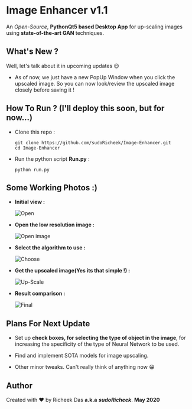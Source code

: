 # Image Enhancer v1.1

An *Open-Source*, **PythonQt5 based Desktop App** for up-scaling images using **state-of-the-art GAN** techniques.

## What's New ?

Well, let's talk about it in upcoming updates :wink:

* As of now, we just have a new PopUp Window when you click the upscaled image. So you can now look/review the upscaled image closely before saving it !

## How To Run ? (I'll deploy this soon, but for now...)

* Clone this repo :
  ```
  git clone https://github.com/sudoRicheek/Image-Enhancer.git
  cd Image-Enhancer
  ```

* Run the python script **Run.py** :
  ```
  python run.py
  ```
  
## Some Working Photos :)

* **Initial view :**

  ![Open](https://github.com/sudoRicheek/Image-Enhancer/blob/master/Readme-Images/ex1.png)
  
* **Open the low resolution image :**

  ![Open image](https://github.com/sudoRicheek/Image-Enhancer/blob/master/Readme-Images/ex2.png)
  
* **Select the algorithm to use :**

  ![Choose](https://github.com/sudoRicheek/Image-Enhancer/blob/master/Readme-Images/ex3.png)
  
* **Get the upscaled image(Yes its that simple !) :**

  ![Up-Scale](https://github.com/sudoRicheek/Image-Enhancer/blob/master/Readme-Images/ex4.png)
  
* **Result comparison :**

  ![Final](https://github.com/sudoRicheek/Image-Enhancer/blob/master/Readme-Images/ex5.PNG)
  
## Plans For Next Update

* Set up **check boxes, for selecting the type of object in the image**, for increasing the specificity of the type of Neural Network to be used.

* Find and implement SOTA models for image upscaling.

* Other minor tweaks. Can't really think of anything now :grin:
  
## Author

 Created with :heart: by Richeek Das **a.k.a** ***sudoRicheek***. **May 2020**
